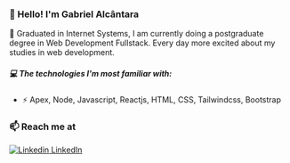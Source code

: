 ### 👋 Hello! I'm Gabriel Alcântara
🔭 Graduated in Internet Systems, I am currently doing a postgraduate degree in Web Development Fullstack. Every day more excited about my studies in web development. 

##### 💻 The technologies I'm most familiar with:


- ⚡ Apex, Node, Javascript, Reactjs, HTML, CSS, Tailwindcss, Bootstrap

### 📫 Reach me at 
[![Linkedin](https://i.stack.imgur.com/gVE0j.png) LinkedIn](https://www.linkedin.com/in/gabriel-alc%C3%A2ntara/)

